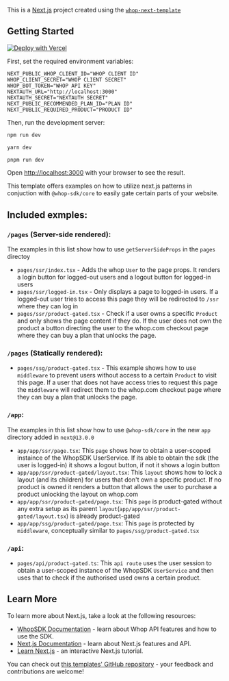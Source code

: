 This is a [Next.js](https://nextjs.org/) project created using the [`whop-next-template`](https://github.com/whopio/next-template/)

## Getting Started

[![Deploy with Vercel](https://vercel.com/button)](https://vercel.com/new/clone?repository-url=https%3A%2F%2Fgithub.com%2Fwhopio%2Fnext-template&env=NEXT_PUBLIC_WHOP_CLIENT_ID,WHOP_CLIENT_SECRET,WHOP_BOT_TOKEN,NEXT_PUBLIC_RECOMMENDED_PLAN_ID,NEXT_PUBLIC_REQUIRED_PRODUCT,NEXTAUTH_SECRET&envDescription=Follow%20the%20instructions%20here%20to%20obtain%20the%20env%20vars%20above%3A&envLink=https%3A%2F%2Fgithub.com%2Fwhopio%2Fnext-template%2Fblob%2Fmain%2F.env.example&project-name=whop-next-template&repository-name=whop-next-template&demo-title=Whop%20Next.js%20Template&demo-description=Whop%20Next.js%20Template&demo-url=https%3A%2F%2Fnext-template-whop.vercel.app%2F&demo-image=https%3A%2F%2Fimages.ctfassets.net%2Fe5382hct74si%2F4Xc0tWaSTiUEoRUI6Nyj4C%2F38157dced5977daa0a0ef2e093731023%2Fwhop-nextjs.png%3Fh%3D250)

First, set the required environment variables:

```.env
NEXT_PUBLIC_WHOP_CLIENT_ID="WHOP CLIENT ID"
WHOP_CLIENT_SECRET="WHOP CLIENT SECRET"
WHOP_BOT_TOKEN="WHOP API KEY"
NEXTAUTH_URL="http://localhost:3000"
NEXTAUTH_SECRET="NEXTAUTH SECRET"
NEXT_PUBLIC_RECOMMENDED_PLAN_ID="PLAN ID"
NEXT_PUBLIC_REQUIRED_PRODUCT="PRODUCT ID"
```

Then, run the development server:

```bash
npm run dev
```

```bash
yarn dev
```

```bash
pnpm run dev
```

Open [http://localhost:3000](http://localhost:3000) with your browser to see the result.

This template offers examples on how to utilize next.js patterns in conjuction with `@whop-sdk/core` to easily gate certain parts of your website.

## Included exmples:

### `/pages` (Server-side rendered):

The examples in this list show how to use `getServerSideProps` in the `pages` directoy

- `pages/ssr/index.tsx` - Adds the whop `User` to the page props. It renders a login button for logged-out users and a logout button for logged-in users
- `pages/ssr/logged-in.tsx` - Only displays a page to logged-in users. If a logged-out user tries to access this page they will be redirected to `/ssr` where they can log in
- `pages/ssr/product-gated.tsx` - Check if a user owns a specific `Product` and only shows the page content if they do. If the user does not own the product a button directing the user to the whop.com checkout page where they can buy a plan that unlocks the page.

### `/pages` (Statically rendered):

- `pages/ssg/product-gated.tsx` - This example shows how to use `middleware` to prevent users without access to a certain `Product` to visit this page. If a user that does not have access tries to request this page the `middleware` will redirect them to the whop.com checkout page where they can buy a plan that unlocks the page.

### `/app`:

The examples in this list show how to use `@whop-sdk/core` in the new `app` directory added in `next@13.0.0`

- `app/app/ssr/page.tsx`: This `page` shows how to obtain a user-scoped instaince of the WhopSDK UserService. If its able to obtain the sdk (the user is logged-in) it shows a logout button, if not it shows a login button
- `app/app/ssr/product-gated/layout.tsx`: This `layout` shows how to lock a layout (and its children) for users that don't own a specific product. If no product is owned it renders a button that allows the user to purchase a product unlocking the layout on whop.com
- `app/app/ssr/product-gated/page.tsx`: This `page` is product-gated without any extra setup as its parent `layout`(`app/app/ssr/product-gated/layout.tsx`) is already product-gated
- `app/app/ssg/product-gated/page.tsx`: This `page` is protected by `middleware`, conceptually similar to `pages/ssg/product-gated.tsx`

### `/api`:

- `pages/api/product-gated.ts`: This `api route` uses the user session to obtain a user-scoped instance of the WhopSDK `UserService` and then uses that to check if the authorised used owns a certain product.

## Learn More

To learn more about Next.js, take a look at the following resources:

- [WhopSDK Documentation](https://dev.whop.com) - learn about Whop API features and how to use the SDK.
- [Next.js Documentation](https://nextjs.org/docs) - learn about Next.js features and API.
- [Learn Next.js](https://nextjs.org/learn) - an interactive Next.js tutorial.

You can check out [this templates' GitHub repository](https://github.com/whopio/next-template/) - your feedback and contributions are welcome!
